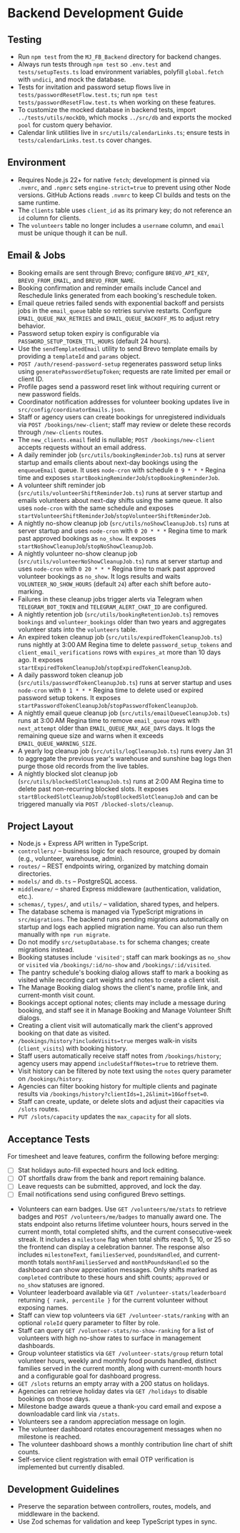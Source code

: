 # Backend Development Guide

## Testing

- Run `npm test` from the `MJ_FB_Backend` directory for backend changes.
- Always run tests through `npm test` so `.env.test` and `tests/setupTests.ts` load environment variables, polyfill `global.fetch` with `undici`, and mock the database.
- Tests for invitation and password setup flows live in `tests/passwordResetFlow.test.ts`; run `npm test tests/passwordResetFlow.test.ts` when working on these features.
- To customize the mocked database in backend tests, import `../tests/utils/mockDb`, which mocks `../src/db` and exports the mocked `pool` for custom query behavior.
- Calendar link utilities live in `src/utils/calendarLinks.ts`; ensure tests in `tests/calendarLinks.test.ts` cover changes.


## Environment

- Requires Node.js 22+ for native `fetch`; development is pinned via `.nvmrc`, and `.npmrc` sets `engine-strict=true` to prevent using other Node versions. GitHub Actions reads `.nvmrc` to keep CI builds and tests on the same runtime.
- The `clients` table uses `client_id` as its primary key; do not reference an `id` column for clients.
- The `volunteers` table no longer includes a `username` column, and `email` must be unique though it can be null.

## Email & Jobs

- Booking emails are sent through Brevo; configure `BREVO_API_KEY`, `BREVO_FROM_EMAIL`, and `BREVO_FROM_NAME`.
- Booking confirmation and reminder emails include Cancel and Reschedule links generated from each booking's reschedule token.
- Email queue retries failed sends with exponential backoff and persists jobs in the `email_queue` table so retries survive restarts. Configure `EMAIL_QUEUE_MAX_RETRIES` and `EMAIL_QUEUE_BACKOFF_MS` to adjust retry behavior.
- Password setup token expiry is configurable via `PASSWORD_SETUP_TOKEN_TTL_HOURS` (default 24 hours).
- Use the `sendTemplatedEmail` utility to send Brevo template emails by providing a `templateId` and `params` object.
- `POST /auth/resend-password-setup` regenerates password setup links using `generatePasswordSetupToken`; requests are rate limited per email or client ID.
- Profile pages send a password reset link without requiring current or new password fields.
- Coordinator notification addresses for volunteer booking updates live in `src/config/coordinatorEmails.json`.
- Staff or agency users can create bookings for unregistered individuals via `POST /bookings/new-client`; staff may review or delete these records through `/new-clients` routes.
- The `new_clients.email` field is nullable; `POST /bookings/new-client` accepts requests without an email address.
- A daily reminder job (`src/utils/bookingReminderJob.ts`) runs at server startup and emails clients about next-day bookings using the `enqueueEmail` queue. It uses `node-cron` with schedule `0 9 * * *` Regina time and exposes `startBookingReminderJob`/`stopBookingReminderJob`.
- A volunteer shift reminder job (`src/utils/volunteerShiftReminderJob.ts`) runs at server startup and emails volunteers about next-day shifts using the same queue. It also uses `node-cron` with the same schedule and exposes `startVolunteerShiftReminderJob`/`stopVolunteerShiftReminderJob`.
 - A nightly no-show cleanup job (`src/utils/noShowCleanupJob.ts`) runs at server startup and uses `node-cron` with `0 20 * * *` Regina time to mark past approved bookings as `no_show`. It exposes `startNoShowCleanupJob`/`stopNoShowCleanupJob`.
 - A nightly volunteer no-show cleanup job (`src/utils/volunteerNoShowCleanupJob.ts`) runs at server startup and uses `node-cron` with `0 20 * * *` Regina time to mark past approved volunteer bookings as `no_show`. It logs results and waits `VOLUNTEER_NO_SHOW_HOURS` (default `24`) after each shift before auto-marking.
 - Failures in these cleanup jobs trigger alerts via Telegram when `TELEGRAM_BOT_TOKEN` and `TELEGRAM_ALERT_CHAT_ID` are configured.
- A nightly retention job (`src/utils/bookingRetentionJob.ts`) removes `bookings` and `volunteer_bookings` older than two years and aggregates volunteer stats into the `volunteers` table.
- An expired token cleanup job (`src/utils/expiredTokenCleanupJob.ts`) runs nightly at 3:00 AM Regina time to delete `password_setup_tokens` and `client_email_verifications` rows with `expires_at` more than 10 days ago. It exposes `startExpiredTokenCleanupJob`/`stopExpiredTokenCleanupJob`.
- A daily password token cleanup job (`src/utils/passwordTokenCleanupJob.ts`) runs at server startup and uses `node-cron` with `0 1 * * *` Regina time to delete used or expired password setup tokens. It exposes `startPasswordTokenCleanupJob`/`stopPasswordTokenCleanupJob`.
- A nightly email queue cleanup job (`src/utils/emailQueueCleanupJob.ts`) runs at 3:00 AM Regina time to remove `email_queue` rows with `next_attempt` older than `EMAIL_QUEUE_MAX_AGE_DAYS` days. It logs the remaining queue size and warns when it exceeds `EMAIL_QUEUE_WARNING_SIZE`.
- A yearly log cleanup job (`src/utils/logCleanupJob.ts`) runs every Jan 31 to aggregate the previous year's warehouse and sunshine bag logs then purge those old records from the live tables.
- A nightly blocked slot cleanup job (`src/utils/blockedSlotCleanupJob.ts`) runs at 2:00 AM Regina time to delete past non-recurring blocked slots. It exposes `startBlockedSlotCleanupJob`/`stopBlockedSlotCleanupJob` and can be triggered manually via `POST /blocked-slots/cleanup`.

## Project Layout

- Node.js + Express API written in TypeScript.
- `controllers/` – business logic for each resource, grouped by domain (e.g., volunteer, warehouse, admin).
- `routes/` – REST endpoints wiring, organized by matching domain directories.
- `models/` and `db.ts` – PostgreSQL access.
- `middleware/` – shared Express middleware (authentication, validation, etc.).
- `schemas/`, `types/`, and `utils/` – validation, shared types, and helpers.
- The database schema is managed via TypeScript migrations in `src/migrations`. The backend runs pending migrations automatically on startup and logs each applied migration name. You can also run them manually with `npm run migrate`.
- Do not modify `src/setupDatabase.ts` for schema changes; create migrations instead.
- Booking statuses include `'visited'`; staff can mark bookings as `no_show` or `visited` via `/bookings/:id/no-show` and `/bookings/:id/visited`.
- The pantry schedule's booking dialog allows staff to mark a booking as visited while recording cart weights and notes to create a client visit.
- The Manage Booking dialog shows the client's name, profile link, and current-month visit count.
- Bookings accept optional notes; clients may include a message during booking, and staff see it in Manage Booking and Manage Volunteer Shift dialogs.
- Creating a client visit will automatically mark the client's approved booking on that date as visited.
- `/bookings/history?includeVisits=true` merges walk-in visits (`client_visits`) with booking history.
- Staff users automatically receive staff notes from `/bookings/history`; agency users may append `includeStaffNotes=true` to retrieve them.
- Visit history can be filtered by note text using the `notes` query parameter on `/bookings/history`.
- Agencies can filter booking history for multiple clients and paginate results via `/bookings/history?clientIds=1,2&limit=10&offset=0`.
- Staff can create, update, or delete slots and adjust their capacities via `/slots` routes.
- `PUT /slots/capacity` updates the `max_capacity` for all slots.

## Acceptance Tests

For timesheet and leave features, confirm the following before merging:

- [ ] Stat holidays auto-fill expected hours and lock editing.
- [ ] OT shortfalls draw from the bank and report remaining balance.
- [ ] Leave requests can be submitted, approved, and lock the day.
- [ ] Email notifications send using configured Brevo settings.

- Volunteers can earn badges. Use `GET /volunteers/me/stats` to retrieve badges and `POST /volunteers/me/badges` to manually award one. The stats endpoint also returns lifetime volunteer hours, hours served in the current month, total completed shifts, and the current consecutive-week streak. It includes a `milestone` flag when total shifts reach 5, 10, or 25 so the frontend can display a celebration banner. The response also includes `milestoneText`, `familiesServed`, `poundsHandled`, and current-month totals `monthFamiliesServed` and `monthPoundsHandled` so the dashboard can show appreciation messages. Only shifts marked as `completed` contribute to these hours and shift counts; `approved` or `no_show` statuses are ignored.
- Volunteer leaderboard available via `GET /volunteer-stats/leaderboard` returning `{ rank, percentile }` for the current volunteer without exposing names.
- Staff can view top volunteers via `GET /volunteer-stats/ranking` with an optional `roleId` query parameter to filter by role.
- Staff can query `GET /volunteer-stats/no-show-ranking` for a list of volunteers with high no-show rates to surface in management dashboards.
- Group volunteer statistics via `GET /volunteer-stats/group` return total volunteer hours, weekly and monthly food pounds handled, distinct families served in the current month, along with current-month hours and a configurable goal for dashboard progress.
- `GET /slots` returns an empty array with a 200 status on holidays.
- Agencies can retrieve holiday dates via `GET /holidays` to disable bookings on those days.
- Milestone badge awards queue a thank-you card email and expose a downloadable card link via `/stats`.
- Volunteers see a random appreciation message on login.
- The volunteer dashboard rotates encouragement messages when no milestone is reached.
- The volunteer dashboard shows a monthly contribution line chart of shift counts.
- Self-service client registration with email OTP verification is implemented but currently disabled.

## Development Guidelines

- Preserve the separation between controllers, routes, models, and middleware in the backend.
- Use Zod schemas for validation and keep TypeScript types in sync.
